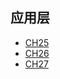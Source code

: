 ## 应用层

+ [CH25](/computer-network/CH25.md)
+ [CH26](/computer-network/CH26.md)
+ [CH27](/computer-network/CH27.md)
